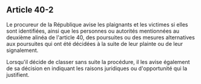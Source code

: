 Article 40-2
----
Le procureur de la République avise les plaignants et les victimes si elles sont
identifiées, ainsi que les personnes ou autorités mentionnées au deuxième alinéa
de l'article 40, des poursuites ou des mesures alternatives aux poursuites qui
ont été décidées à la suite de leur plainte ou de leur signalement.

Lorsqu'il décide de classer sans suite la procédure, il les avise également de
sa décision en indiquant les raisons juridiques ou d'opportunité qui la
justifient.
